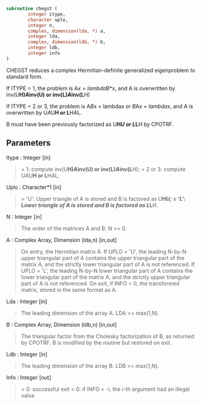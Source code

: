 ```fortran
subroutine chegst (
		integer itype,
		character uplo,
		integer n,
		complex, dimension(lda, *) a,
		integer lda,
		complex, dimension(ldb, *) b,
		integer ldb,
		integer info
)
```

 CHEGST reduces a complex Hermitian-definite generalized
 eigenproblem to standard form.

 If ITYPE = 1, the problem is A*x = lambda*B*x,
 and A is overwritten by inv(U**H)*A*inv(U) or inv(L)*A*inv(L**H)

 If ITYPE = 2 or 3, the problem is A*B*x = lambda*x or
 B*A*x = lambda*x, and A is overwritten by U*A*U**H or L**H*A*L.

 B must have been previously factorized as U**H*U or L*L**H by CPOTRF.

## Parameters
Itype : Integer [in]
> = 1: compute inv(U**H)*A*inv(U) or inv(L)*A*inv(L**H);
> = 2 or 3: compute U*A*U**H or L**H*A*L.

Uplo : Character*1 [in]
> = 'U':  Upper triangle of A is stored and B is factored as
> U**H*U;
> = 'L':  Lower triangle of A is stored and B is factored as
> L*L**H.

N : Integer [in]
> The order of the matrices A and B.  N >= 0.

A : Complex Array, Dimension (lda,n) [in,out]
> On entry, the Hermitian matrix A.  If UPLO = 'U', the leading
> N-by-N upper triangular part of A contains the upper
> triangular part of the matrix A, and the strictly lower
> triangular part of A is not referenced.  If UPLO = 'L', the
> leading N-by-N lower triangular part of A contains the lower
> triangular part of the matrix A, and the strictly upper
> triangular part of A is not referenced.
> On exit, if INFO = 0, the transformed matrix, stored in the
> same format as A.

Lda : Integer [in]
> The leading dimension of the array A.  LDA >= max(1,N).

B : Complex Array, Dimension (ldb,n) [in,out]
> The triangular factor from the Cholesky factorization of B,
> as returned by CPOTRF.
> B is modified by the routine but restored on exit.

Ldb : Integer [in]
> The leading dimension of the array B.  LDB >= max(1,N).

Info : Integer [out]
> = 0:  successful exit
> < 0:  if INFO = -i, the i-th argument had an illegal value

